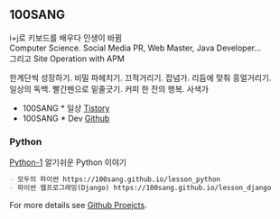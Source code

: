 ## 100SANG
i+j로 키보드를 배우다 인생이 바뀜<br />
Computer Science. Social Media PR, Web Master, Java Developer...<br />
그리고 Site Operation with APM


한계단씩 성장하기. 비밀 파헤치기. 끄적거리기. 잡념가. 리듬에 맞춰 흥얼거리기.<br />
일상의 독백. 빨간펜으로 밑줄긋기. 커피 한 잔의 행복. 사색가<br />

- 100SANG * 일상 [Tistory](https://100sang.tistory.com)<br />
- 100SANG * Dev [Github](https://github.com/100sang)



### Python 

[Python-1](https://100sang.github.io/lesson_python) 알기쉬운 Python 이야기
```markdown
- 모두의 파이썬 https://100sang.github.io/lesson_python
- 파이썬 웹프로그래밍(Django) https://100sang.github.io/lesson_django
```
For more details see [Github Proejcts](https://github.com/100sang).
